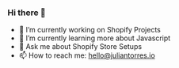 ### Hi there 👋


- 🔭 I’m currently working on Shopify Projects
- 🌱 I’m currently learning more about Javascript 
- 💬 Ask me about Shopify Store Setups
- 📫 How to reach me: hello@juliantorres.io

